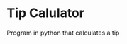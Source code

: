 <!-- Make the README file look nice using markdown formatting. -->
<!-- Be sure to give it a title, and provide a brief summary of what your code does, and how to run it. -->

# Tip Calulator

Program in python that calculates a tip



